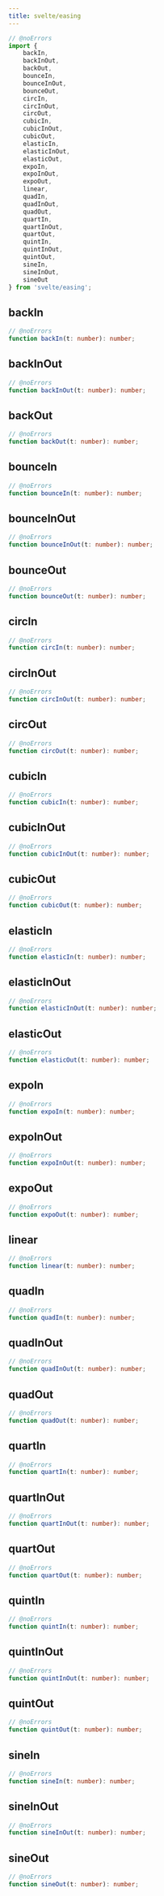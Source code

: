 ```yaml
---
title: svelte/easing
---
```




```js
// @noErrors
import {
	backIn,
	backInOut,
	backOut,
	bounceIn,
	bounceInOut,
	bounceOut,
	circIn,
	circInOut,
	circOut,
	cubicIn,
	cubicInOut,
	cubicOut,
	elasticIn,
	elasticInOut,
	elasticOut,
	expoIn,
	expoInOut,
	expoOut,
	linear,
	quadIn,
	quadInOut,
	quadOut,
	quartIn,
	quartInOut,
	quartOut,
	quintIn,
	quintInOut,
	quintOut,
	sineIn,
	sineInOut,
	sineOut
} from 'svelte/easing';
```

## backIn



<div class="ts-block">

```ts
// @noErrors
function backIn(t: number): number;
```

</div>

## backInOut



<div class="ts-block">

```ts
// @noErrors
function backInOut(t: number): number;
```

</div>

## backOut



<div class="ts-block">

```ts
// @noErrors
function backOut(t: number): number;
```

</div>

## bounceIn



<div class="ts-block">

```ts
// @noErrors
function bounceIn(t: number): number;
```

</div>

## bounceInOut



<div class="ts-block">

```ts
// @noErrors
function bounceInOut(t: number): number;
```

</div>

## bounceOut



<div class="ts-block">

```ts
// @noErrors
function bounceOut(t: number): number;
```

</div>

## circIn



<div class="ts-block">

```ts
// @noErrors
function circIn(t: number): number;
```

</div>

## circInOut



<div class="ts-block">

```ts
// @noErrors
function circInOut(t: number): number;
```

</div>

## circOut



<div class="ts-block">

```ts
// @noErrors
function circOut(t: number): number;
```

</div>

## cubicIn



<div class="ts-block">

```ts
// @noErrors
function cubicIn(t: number): number;
```

</div>

## cubicInOut



<div class="ts-block">

```ts
// @noErrors
function cubicInOut(t: number): number;
```

</div>

## cubicOut



<div class="ts-block">

```ts
// @noErrors
function cubicOut(t: number): number;
```

</div>

## elasticIn



<div class="ts-block">

```ts
// @noErrors
function elasticIn(t: number): number;
```

</div>

## elasticInOut



<div class="ts-block">

```ts
// @noErrors
function elasticInOut(t: number): number;
```

</div>

## elasticOut



<div class="ts-block">

```ts
// @noErrors
function elasticOut(t: number): number;
```

</div>

## expoIn



<div class="ts-block">

```ts
// @noErrors
function expoIn(t: number): number;
```

</div>

## expoInOut



<div class="ts-block">

```ts
// @noErrors
function expoInOut(t: number): number;
```

</div>

## expoOut



<div class="ts-block">

```ts
// @noErrors
function expoOut(t: number): number;
```

</div>

## linear



<div class="ts-block">

```ts
// @noErrors
function linear(t: number): number;
```

</div>

## quadIn



<div class="ts-block">

```ts
// @noErrors
function quadIn(t: number): number;
```

</div>

## quadInOut



<div class="ts-block">

```ts
// @noErrors
function quadInOut(t: number): number;
```

</div>

## quadOut



<div class="ts-block">

```ts
// @noErrors
function quadOut(t: number): number;
```

</div>

## quartIn



<div class="ts-block">

```ts
// @noErrors
function quartIn(t: number): number;
```

</div>

## quartInOut



<div class="ts-block">

```ts
// @noErrors
function quartInOut(t: number): number;
```

</div>

## quartOut



<div class="ts-block">

```ts
// @noErrors
function quartOut(t: number): number;
```

</div>

## quintIn



<div class="ts-block">

```ts
// @noErrors
function quintIn(t: number): number;
```

</div>

## quintInOut



<div class="ts-block">

```ts
// @noErrors
function quintInOut(t: number): number;
```

</div>

## quintOut



<div class="ts-block">

```ts
// @noErrors
function quintOut(t: number): number;
```

</div>

## sineIn



<div class="ts-block">

```ts
// @noErrors
function sineIn(t: number): number;
```

</div>

## sineInOut



<div class="ts-block">

```ts
// @noErrors
function sineInOut(t: number): number;
```

</div>

## sineOut



<div class="ts-block">

```ts
// @noErrors
function sineOut(t: number): number;
```

</div>



